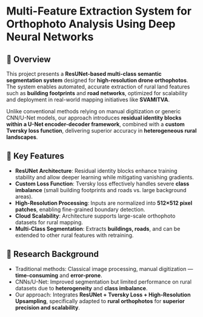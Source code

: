 # Multi-Feature Extraction System for Orthophoto Analysis Using Deep Neural Networks

## 📌 Overview

This project presents a **ResUNet-based multi-class semantic segmentation system** designed for **high-resolution drone orthophotos**. The system enables automated, accurate extraction of rural land features such as **building footprints** and **road networks**, optimized for scalability and deployment in real-world mapping initiatives like **SVAMITVA**.

Unlike conventional methods relying on manual digitization or generic CNN/U-Net models, our approach introduces **residual identity blocks within a U-Net encoder-decoder framework**, combined with a **custom Tversky loss function**, delivering superior accuracy in **heterogeneous rural landscapes**.

## 🚀 Key Features

* **ResUNet Architecture**: Residual identity blocks enhance training stability and allow deeper learning while mitigating vanishing gradients.
* **Custom Loss Function**: Tversky loss effectively handles severe **class imbalance** (small building footprints and roads vs. large background areas).
* **High-Resolution Processing**: Inputs are normalized into **512×512 pixel patches**, enabling fine-grained boundary detection.
* **Cloud Scalability**: Architecture supports large-scale orthophoto datasets for rural mapping.
* **Multi-Class Segmentation**: Extracts **buildings, roads**, and can be extended to other rural features with retraining.

## 🧠 Research Background

* Traditional methods: Classical image processing, manual digitization — **time-consuming** and **error-prone**.
* CNNs/U-Net: Improved segmentation but limited performance on rural datasets due to **heterogeneity** and **class imbalance**.
* Our approach: Integrates **ResUNet + Tversky Loss + High-Resolution Upsampling**, specifically adapted to **rural orthophotos** for **superior precision and scalability**.


